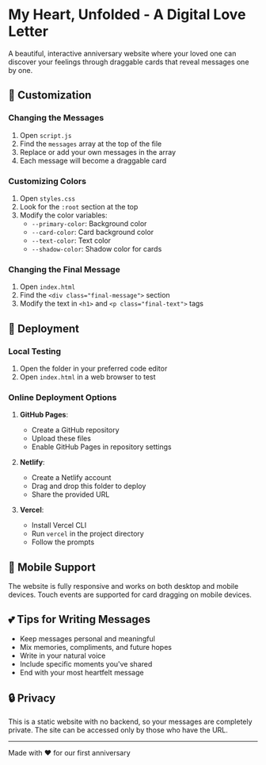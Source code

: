 # My Heart, Unfolded - A Digital Love Letter

A beautiful, interactive anniversary website where your loved one can discover your feelings through draggable cards that reveal messages one by one.

## 💝 Customization

### Changing the Messages
1. Open `script.js`
2. Find the `messages` array at the top of the file
3. Replace or add your own messages in the array
4. Each message will become a draggable card

### Customizing Colors
1. Open `styles.css`
2. Look for the `:root` section at the top
3. Modify the color variables:
   - `--primary-color`: Background color
   - `--card-color`: Card background color
   - `--text-color`: Text color
   - `--shadow-color`: Shadow color for cards

### Changing the Final Message
1. Open `index.html`
2. Find the `<div class="final-message">` section
3. Modify the text in `<h1>` and `<p class="final-text">` tags

## 🚀 Deployment

### Local Testing
1. Open the folder in your preferred code editor
2. Open `index.html` in a web browser to test

### Online Deployment Options
1. **GitHub Pages**:
   - Create a GitHub repository
   - Upload these files
   - Enable GitHub Pages in repository settings

2. **Netlify**:
   - Create a Netlify account
   - Drag and drop this folder to deploy
   - Share the provided URL

3. **Vercel**:
   - Install Vercel CLI
   - Run `vercel` in the project directory
   - Follow the prompts

## 📱 Mobile Support
The website is fully responsive and works on both desktop and mobile devices. Touch events are supported for card dragging on mobile devices.

## 💕 Tips for Writing Messages
- Keep messages personal and meaningful
- Mix memories, compliments, and future hopes
- Write in your natural voice
- Include specific moments you've shared
- End with your most heartfelt message

## 🔒 Privacy
This is a static website with no backend, so your messages are completely private. The site can be accessed only by those who have the URL.

---
Made with ❤️ for our first anniversary 